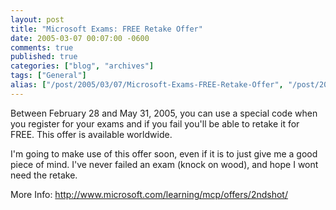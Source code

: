 ```yaml
---
layout: post
title: "Microsoft Exams: FREE Retake Offer"
date: 2005-03-07 00:07:00 -0600
comments: true
published: true
categories: ["blog", "archives"]
tags: ["General"]
alias: ["/post/2005/03/07/Microsoft-Exams-FREE-Retake-Offer", "/post/2005/03/07/microsoft-exams-free-retake-offer"]
---
```

<!-- more -->
<P class=MsoNormal><SPAN style="FONT-SIZE: 8pt; FONT-FAMILY: Verdana">
<P class=MsoNormal><SPAN style="FONT-SIZE: 8pt; FONT-FAMILY: Verdana"></SPAN></P>
<P></SPAN>Between February 28 and May 31, 2005, you can use a special code&nbsp;when you&nbsp;register for your exams and if you fail you'll be able to retake it for FREE. This offer is available worldwide.</P>
<P>I'm going to make use of this offer soon, even if it is to just give me a good piece of mind. I've never failed an exam (knock on wood), and hope I wont need the retake.</P>
<P></P>
<P>More Info: <A href="http://www.microsoft.com/learning/mcp/offers/2ndshot/">http://www.microsoft.com/learning/mcp/offers/2ndshot/</A></P>
